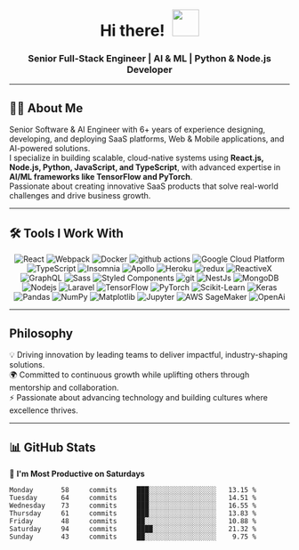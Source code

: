 <h1 align="center">Hi there! &nbsp;<a href="$"><img src="https://github.com/jerraxglob/0xfarooq/blob/main/icons/wave.gif" width="48"></a></h1>

<h3 align="center"> Senior Full-Stack Engineer | AI & ML | Python & Node.js Developer </h3>

---

## 👨‍💻 About Me  
Senior Software & AI Engineer with 6+ years of experience designing, developing, and deploying SaaS platforms, Web & Mobile applications, and AI-powered solutions.  
I specialize in building scalable, cloud-native systems using **React.js, Node.js, Python, JavaScript, and TypeScript**, with advanced expertise in **AI/ML frameworks like TensorFlow and PyTorch**.  
Passionate about creating innovative SaaS products that solve real-world challenges and drive business growth.

---

## 🛠 Tools I Work With  
<p align="center">
  <img alt="React" src="https://img.shields.io/badge/-React-45b8d8?style=flat-square&logo=react&logoColor=white" />
  <img alt="Webpack" src="https://img.shields.io/badge/-Webpack-8DD6F9?style=flat-square&logo=webpack&logoColor=white" /> 
  <img alt="Docker" src="https://img.shields.io/badge/-Docker-46a2f1?style=flat-square&logo=docker&logoColor=white" />
  <img alt="github actions" src="https://img.shields.io/badge/-Github_Actions-2088FF?style=flat-square&logo=github-actions&logoColor=white" />
  <img alt="Google Cloud Platform" src="https://img.shields.io/badge/-Google_Cloud_Platform-1a73e8?style=flat-square&logo=google-cloud&logoColor=white" />
  <img alt="TypeScript" src="https://img.shields.io/badge/-TypeScript-007ACC?style=flat-square&logo=typescript&logoColor=white" />
  <img alt="Insomnia" src="https://img.shields.io/badge/-Insomnia-5849BE?style=flat-square&logo=insomnia&logoColor=white" />
  <img alt="Apollo" src="https://img.shields.io/badge/-Apollo%20GraphQL-311C87?style=flat-square&logo=apollo-graphql&logoColor=white" />
  <img alt="Heroku" src="https://img.shields.io/badge/-Heroku-430098?style=flat-square&logo=heroku&logoColor=white" />
  <img alt="redux" src="https://img.shields.io/badge/-Redux-764ABC?style=flat-square&logo=redux&logoColor=white" />
  <img alt="ReactiveX" src="https://img.shields.io/badge/-RxJs-B7178C?style=flat-square&logo=reactivex&logoColor=white" />
  <img alt="GraphQL" src="https://img.shields.io/badge/-GraphQL-E10098?style=flat-square&logo=graphql&logoColor=white" />
  <img alt="Sass" src="https://img.shields.io/badge/-Sass-CC6699?style=flat-square&logo=sass&logoColor=white" />
  <img alt="Styled Components" src="https://img.shields.io/badge/-Styled_Components-db7092?style=flat-square&logo=styled-components&logoColor=white" />
  <img alt="git" src="https://img.shields.io/badge/-Git-F05032?style=flat-square&logo=git&logoColor=white" />
  <img alt="NestJs" src="https://img.shields.io/badge/-NestJs-ea2845?style=flat-square&logo=nestjs&logoColor=white" />
  <img alt="MongoDB" src="https://img.shields.io/badge/-MongoDB-13aa52?style=flat-square&logo=mongodb&logoColor=white" />
  <img alt="Nodejs" src="https://img.shields.io/badge/-Nodejs-43853d?style=flat-square&logo=Node.js&logoColor=white" />
  <img alt="Laravel" src="https://img.shields.io/badge/Laravel-2e2e2e?logo=laravel&logoColor=white" />
  <img alt="TensorFlow" src="https://img.shields.io/badge/-TensorFlow-FF6F00?style=flat-square&logo=tensorflow&logoColor=white" />
  <img alt="PyTorch" src="https://img.shields.io/badge/-PyTorch-EE4C2C?style=flat-square&logo=pytorch&logoColor=white" />
  <img alt="Scikit-Learn" src="https://img.shields.io/badge/-Scikit_Learn-F7931E?style=flat-square&logo=scikit-learn&logoColor=white" />
  <img alt="Keras" src="https://img.shields.io/badge/-Keras-D00000?style=flat-square&logo=keras&logoColor=white" />
  <img alt="Pandas" src="https://img.shields.io/badge/-Pandas-150458?style=flat-square&logo=pandas&logoColor=white" />
  <img alt="NumPy" src="https://img.shields.io/badge/-NumPy-013243?style=flat-square&logo=numpy&logoColor=white" />
  <img alt="Matplotlib" src="https://img.shields.io/badge/-Matplotlib-11557C?style=flat-square&logo=matplotlib&logoColor=white" />
  <img alt="Jupyter" src="https://img.shields.io/badge/-Jupyter-F37626?style=flat-square&logo=jupyter&logoColor=white" />
  <img alt="AWS SageMaker" src="https://img.shields.io/badge/-AWS_SageMaker-FF9900?style=flat-square&logo=amazon-aws&logoColor=white" />
  <img alt="OpenAi" src="https://shields.io/badge/-OpenAI-93f6ef?logo=openai" />
</p>

---

## Philosophy  
💡 Driving innovation by leading teams to deliver impactful, industry-shaping solutions.  
🌍 Committed to continuous growth while uplifting others through mentorship and collaboration.  
⚡ Passionate about advancing technology and building cultures where excellence thrives.  

---

## 📊 GitHub Stats  
📅 **I'm Most Productive on Saturdays**  

```text
Monday       58     commits     ███░░░░░░░░░░░░░░░░░   13.15 % 
Tuesday      64     commits     ███░░░░░░░░░░░░░░░░░   14.51 % 
Wednesday    73     commits     ███░░░░░░░░░░░░░░░░░   16.55 % 
Thursday     61     commits     ███░░░░░░░░░░░░░░░░░   13.83 % 
Friday       48     commits     ██░░░░░░░░░░░░░░░░░░   10.88 % 
Saturday     94     commits     ████░░░░░░░░░░░░░░░░   21.32 % 
Sunday       43     commits     ██░░░░░░░░░░░░░░░░░░    9.75 % 
